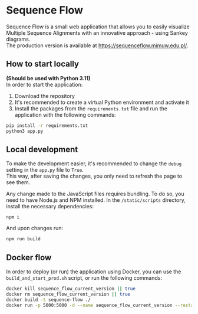 # Sequence Flow
Sequence Flow is a small web application that allows you to easily visualize Multiple Sequence Alignments with an innovative approach - using Sankey diagrams.  
The production version is available at https://sequenceflow.mimuw.edu.pl/.  

## How to start locally
__(Should be used with Python 3.11)__  
In order to start the application:
1. Download the repository
2. It's recommended to create a virtual Python environment and activate it
3. Install the packages from the `requirements.txt` file and run the application with the following commands:
```bash
pip install -r requirements.txt
python3 app.py
```

## Local development
To make the development easier, it's recommended to change the `debug` setting in the `app.py` file to `True`.  
This way, after saving the changes, you only need to refresh the page to see them.  


Any change made to the JavaScript files requires bundling. To do so, you need to have Node.js and NPM installed. In the `/static/scripts` directory, install the necessary dependencies:
```
npm i
```
And upon changes run:

```bash
npm run build
```

## Docker flow
In order to deploy (or run) the application using Docker, you can use the `build_and_start_prod.sh` script, or run the following commands:  

```bash
docker kill sequence_flow_current_version || true
docker rm sequence_flow_current_version || true
docker build -t sequence-flow ./
docker run -p 5000:5000 -d --name sequence_flow_current_version --restart always sequence-flow
```